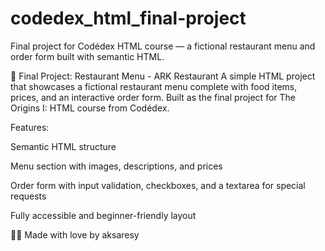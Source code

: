 # codedex_html_final-project
Final project for Codédex HTML course — a fictional restaurant menu and order form built with semantic HTML.

📄 Final Project: Restaurant Menu - ARK Restaurant
A simple HTML project that showcases a fictional restaurant menu complete with food items, prices, and an interactive order form. Built as the final project for The Origins I: HTML course from Codédex.

Features:

Semantic HTML structure

Menu section with images, descriptions, and prices

Order form with input validation, checkboxes, and a textarea for special requests

Fully accessible and beginner-friendly layout

🧑‍🍳 Made with love by aksaresy
